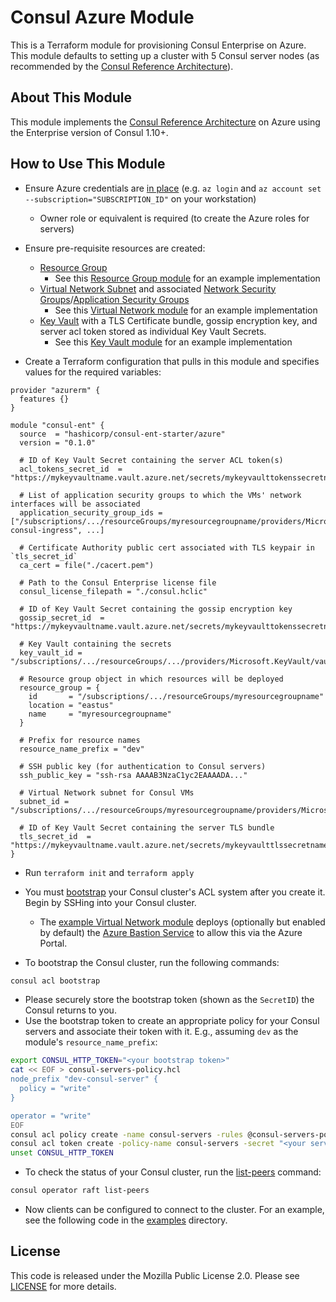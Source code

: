 # Consul Azure Module

This is a Terraform module for provisioning Consul Enterprise on Azure. This module defaults to setting up a cluster with 5 Consul server nodes (as recommended by the [Consul Reference Architecture](https://learn.hashicorp.com/tutorials/consul/reference-architecture#failure-tolerance)).

## About This Module

This module implements the [Consul Reference Architecture](https://learn.hashicorp.com/tutorials/consul/reference-architecture) on Azure using the Enterprise version of Consul 1.10+.

## How to Use This Module

- Ensure Azure credentials are [in place](https://registry.terraform.io/providers/hashicorp/azurerm/latest/docs#authenticating-to-azure) (e.g. `az login` and `az account set --subscription="SUBSCRIPTION_ID"` on your workstation)
    - Owner role or equivalent is required (to create the Azure roles for servers)

- Ensure pre-requisite resources are created:
    - [Resource Group](https://docs.microsoft.com/en-us/azure/azure-resource-manager/management/manage-resource-groups-portal#what-is-a-resource-group)
        - See this [Resource Group module](https://github.com/hashicorp/terraform-azure-consul-ent-starter/tree/main/examples/resource_group) for an example implementation
    - [Virtual Network Subnet](https://docs.microsoft.com/en-us/azure/virtual-network/virtual-networks-overview) and associated [Network Security Groups](https://docs.microsoft.com/en-us/azure/virtual-network/network-security-groups-overview)/[Application Security Groups](https://docs.microsoft.com/en-us/azure/virtual-network/application-security-groups)
        - See this [Virtual Network module](https://github.com/hashicorp/terraform-azure-consul-ent-starter/tree/main/examples/vnet) for an example implementation
    - [Key Vault](https://azure.microsoft.com/en-us/services/key-vault/) with a TLS Certificate bundle, gossip encryption key, and server acl token stored as individual Key Vault Secrets.
        - See this [Key Vault module](https://github.com/hashicorp/terraform-azure-consul-ent-starter/tree/main/examples/key_vault) for an example implementation

- Create a Terraform configuration that pulls in this module and specifies values for the required variables:

```hcl
provider "azurerm" {
  features {}
}

module "consul-ent" {
  source  = "hashicorp/consul-ent-starter/azure"
  version = "0.1.0"

  # ID of Key Vault Secret containing the server ACL token(s)
  acl_tokens_secret_id  = "https://mykeyvaultname.vault.azure.net/secrets/mykeyvaulttokenssecretname/12ab12ab12ab12ab12ab12ab12ab12ab"

  # List of application security groups to which the VMs' network interfaces will be associated
  application_security_group_ids = ["/subscriptions/.../resourceGroups/myresourcegroupname/providers/Microsoft.Network/applicationSecurityGroups/dev-consul-ingress", ...]

  # Certificate Authority public cert associated with TLS keypair in `tls_secret_id`
  ca_cert = file("./cacert.pem")

  # Path to the Consul Enterprise license file
  consul_license_filepath = "./consul.hclic"

  # ID of Key Vault Secret containing the gossip encryption key
  gossip_secret_id  = "https://mykeyvaultname.vault.azure.net/secrets/mykeyvaulttokenssecretname/12ab12ab12ab12ab12ab12ab12ab12ab"

  # Key Vault containing the secrets
  key_vault_id = "/subscriptions/.../resourceGroups/.../providers/Microsoft.KeyVault/vaults/..."

  # Resource group object in which resources will be deployed
  resource_group = {
    id       = "/subscriptions/.../resourceGroups/myresourcegroupname"
    location = "eastus"
    name     = "myresourcegroupname"
  }

  # Prefix for resource names
  resource_name_prefix = "dev"

  # SSH public key (for authentication to Consul servers)
  ssh_public_key = "ssh-rsa AAAAB3NzaC1yc2EAAAADA..."

  # Virtual Network subnet for Consul VMs
  subnet_id = "/subscriptions/.../resourceGroups/myresourcegroupname/providers/Microsoft.Network/virtualNetworks/myvnetname/subnets/myconsulsubnetname"

  # ID of Key Vault Secret containing the server TLS bundle
  tls_secret_id  = "https://mykeyvaultname.vault.azure.net/secrets/mykeyvaulttlssecretname/12ab12ab12ab12ab12ab12ab12ab12ab"
}
```

- Run `terraform init` and `terraform apply`

- You must [bootstrap](https://www.consul.io/commands/acl/bootstrap) your Consul cluster's ACL system after you create it. Begin by SSHing into your Consul cluster.
    - The [example Virtual Network module](https://github.com/hashicorp/terraform-azure-consul-ent-starter/tree/main/examples/vnet) deploys (optionally but enabled by default) the [Azure Bastion Service](https://docs.microsoft.com/en-us/azure/bastion/bastion-overview) to allow this via the Azure Portal.

- To bootstrap the Consul cluster, run the following commands:

```bash
consul acl bootstrap
```

- Please securely store the bootstrap token (shown as the `SecretID`) the Consul returns to you.
- Use the bootstrap token to create an appropriate policy for your Consul servers and associate their token with it. E.g., assuming `dev` as the module's `resource_name_prefix`:

```bash
export CONSUL_HTTP_TOKEN="<your bootstrap token>"
cat << EOF > consul-servers-policy.hcl
node_prefix "dev-consul-server" {
  policy = "write"
}

operator = "write"
EOF
consul acl policy create -name consul-servers -rules @consul-servers-policy.hcl
consul acl token create -policy-name consul-servers -secret "<your server token in acl_tokens_secret_id>"
unset CONSUL_HTTP_TOKEN
```

- To check the status of your Consul cluster, run the [list-peers](https://www.consul.io/commands/operator/raft#list-peers) command:

```bash
consul operator raft list-peers
```

- Now clients can be configured to connect to the cluster. For an example, see the following code in the [examples](https://github.com/hashicorp/terraform-azure-consul-ent-starter/tree/main/examples/vm_client) directory.

## License

This code is released under the Mozilla Public License 2.0. Please see
[LICENSE](https://github.com/hashicorp/terraform-azure-consul-ent-starter/tree/main/LICENSE) for more details.
